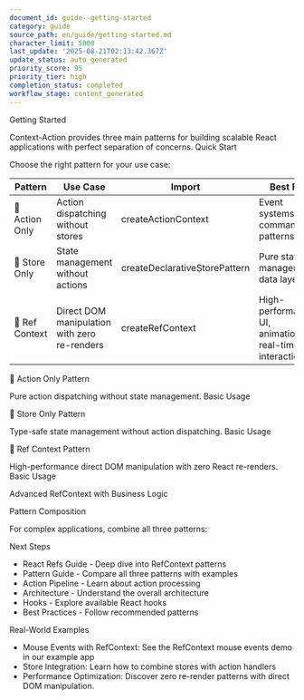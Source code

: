 ```yaml
---
document_id: guide--getting-started
category: guide
source_path: en/guide/getting-started.md
character_limit: 5000
last_update: '2025-08-21T02:13:42.367Z'
update_status: auto_generated
priority_score: 95
priority_tier: high
completion_status: completed
workflow_stage: content_generated
---
```

Getting Started

Context-Action provides three main patterns for building scalable React applications with perfect separation of concerns. Quick Start

Choose the right pattern for your use case:

| Pattern | Use Case | Import | Best For |
|---------|----------|--------|----------|
| 🎯 Action Only | Action dispatching without stores | createActionContext | Event systems, command patterns |
| 🏪 Store Only | State management without actions | createDeclarativeStorePattern | Pure state management, data layers |
| 🔧 Ref Context | Direct DOM manipulation with zero re-renders | createRefContext | High-performance UI, animations, real-time interactions |

🎯 Action Only Pattern

Pure action dispatching without state management. Basic Usage

🏪 Store Only Pattern

Type-safe state management without action dispatching. Basic Usage

🔧 Ref Context Pattern

High-performance direct DOM manipulation with zero React re-renders. Basic Usage

Advanced RefContext with Business Logic

Pattern Composition

For complex applications, combine all three patterns:

Next Steps

- React Refs Guide - Deep dive into RefContext patterns
- Pattern Guide - Compare all three patterns with examples
- Action Pipeline - Learn about action processing
- Architecture - Understand the overall architecture
- Hooks - Explore available React hooks
- Best Practices - Follow recommended patterns

Real-World Examples

- Mouse Events with RefContext: See the RefContext mouse events demo in our example app
- Store Integration: Learn how to combine stores with action handlers
- Performance Optimization: Discover zero re-render patterns with direct DOM manipulation.
